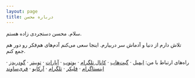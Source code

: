 ```yaml
---
layout: page
title: درباره محسن
---
```


سلام. محسن دستجردی زاده هستم.

تلاش دارم از دنیا و آدماش سر دربیارم. اینجا سعی می‌کنم آدم‌های هم‌فکر رو دور هم جمع کنم.

راه‌های ارتباط با من: 
[ایمیل](mailto:me@mehsen.com) &middot;
[گیت‌هاب](https://github.com/mohsend/) &middot;
[کانال تلگرام](https://t.me/mehsen_com/) &middot;
[یوتوب](https://www.youtube.com/channel/UC042DJhjdsKnTmKKOwdmGjg) &middot;
[آپارات](https://www.aparat.com/mehsend) &middot;
[توییتر](https://twitter.com/dstjrd/) &middot;
[گودریدز](https://www.goodreads.com/mohsend/) &middot;
[اینستاگرام](https://www.instagram.com/mehsend/) &middot;
[فلیکر](https://www.flickr.com/photos/mehsen/) &middot;
[تلگرام](https://t.me/mehsend/) &middot;
[آرکایو](https://archive.org/details/@mehsen) &middot;
[فری‌ساوند](https://freesound.org/people/mehsen/) 

